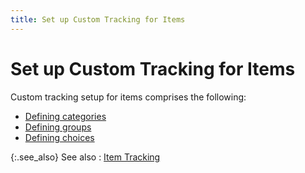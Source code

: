 ```yaml
---
title: Set up Custom Tracking for Items
---
```


# Set up Custom Tracking for Items


Custom tracking setup for items comprises the following:

- [Defining categories]({{site.ct_baseurl}}/item-tracking/create_a_tracking_category_for_items.html)
- [Defining groups]({{site.ct_baseurl}}/item-tracking/create_a_custom_tracking_group_for_items.html)
- [Defining choices]({{site.ct_baseurl}}/item-tracking/create_a_custom_tracking_choice_for_items.html)



{:.see_also}
See also
: [Item Tracking]({{site.ct_baseurl}}/item-tracking/item_tracking.html)
